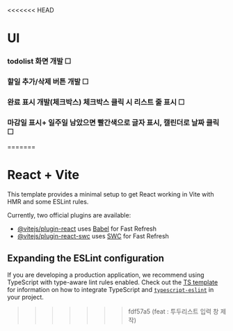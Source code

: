 <<<<<<< HEAD
# UI<br>
### todolist 화면 개발 ☐ <br>
### 할일 추가/삭제 버튼 개발 ☐ <br>
### 완료 표시 개발(체크박스) 체크박스 클릭 시 리스트 줄 표시 ☐ <br>
### 마감일 표시+ 일주일 남았으면 빨간색으로 글자 표시, 캘린더로 날짜 클릭  ☐ <br>
=======
# React + Vite

This template provides a minimal setup to get React working in Vite with HMR and some ESLint rules.

Currently, two official plugins are available:

- [@vitejs/plugin-react](https://github.com/vitejs/vite-plugin-react/blob/main/packages/plugin-react) uses [Babel](https://babeljs.io/) for Fast Refresh
- [@vitejs/plugin-react-swc](https://github.com/vitejs/vite-plugin-react/blob/main/packages/plugin-react-swc) uses [SWC](https://swc.rs/) for Fast Refresh

## Expanding the ESLint configuration

If you are developing a production application, we recommend using TypeScript with type-aware lint rules enabled. Check out the [TS template](https://github.com/vitejs/vite/tree/main/packages/create-vite/template-react-ts) for information on how to integrate TypeScript and [`typescript-eslint`](https://typescript-eslint.io) in your project.
>>>>>>> fdf57a5 (feat : 투두리스트 입력 창 제작)
